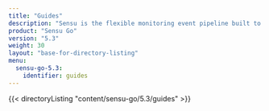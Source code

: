 ```yaml
---
title: "Guides"
description: "Sensu is the flexible monitoring event pipeline built to reduce operator burden and meet the challenges of monitoring hybrid-cloud and ephemeral infrastructures. Get started with a guided walkthrough."
product: "Sensu Go"
version: "5.3"
weight: 30
layout: "base-for-directory-listing"
menu:
  sensu-go-5.3:
    identifier: guides
---
```


{{< directoryListing "content/sensu-go/5.3/guides" >}}
